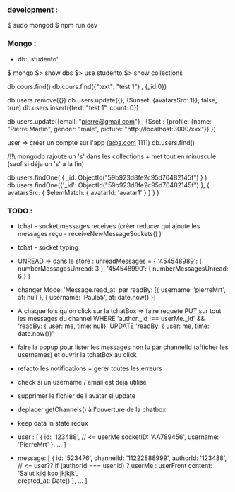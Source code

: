 ### development :
$ sudo mongod
$ npm run dev

### Mongo :
- db: 'studento'

$ mongo 
$> show dbs
$> use studento
$> show collections

db.cours.find()
db.cours.find({"text": "test 1"} , {_id:0}) 

db.users.remove({})
db.users.update({}, {$unset: {avatarsSrc: 1}}, false, true)
db.users.insert({text: "test 1", count: 0})

db.users.update({email: "pierre@gmail.com"} , {$set : {profile: {name: "Pierre Martin", gender: "male", picture: "http://localhost:3000/xxx"}} })  

user => créer un compte sur l'app (a@a.com 1111)
db.users.find()


/!!\ mongodb rajoute un 's' dans les collections + met tout en minuscule (sauf si déja un 's' a la fin)


db.users.findOne( { _id: ObjectId("59b923d8fe2c95d70482145f") } )
db.users.findOne({'_id': ObjectId("59b923d8fe2c95d70482145f") }, { avatarsSrc: { $elemMatch: { avatarId: 'avatar1' } } } )


### TODO :
- tchat - socket messages receives (créer reducer qui ajoute les messages reçu - receiveNewMessageSockets() )
- tchat - socket typing

- UNREAD => dans le store :
unreadMessages = {
	'454548989': {
		numberMessagesUnread: 3
	},
	'454548990': {
		numberMessagesUnread: 6
	}
}

- changer Model 'Message.read_at' par   readBy: [{ username: 'pierreMrt', at: null }, { username: 'Paul55', at: date.now() }]
- A chaque fois qu'on click sur la tchatBox => faire requete PUT sur tout les messages du channel    WHERE 'author._id !== userMe._id' && 'readBy: { user: me, time: null}'   UPDATE 'readBy: { user: me, time: date.now()}'
- faire la popup pour lister les messages non lu par channelId (afficher les usernames) et ouvrir la tchatBox au click



- refacto les notifications + gerer toutes les erreurs
- check si un username / email est deja utilisé
- supprimer le fichier de l'avatar si update


- deplacer getChannels() à l'ouverture de la chatbox
- keep data in state redux

- user : [ {
    id: '123488',                   // <= userMe
    socketID: 'AA789456', 
    username: 'PierreMrt'
}, ... ]

- message: [ {
    id: '523476', 
    channelId: '11222888999', 
    authorId: '123488',             // <= user??     if (authorId === user.id) ? userMe : userFront
    content: 'Salut kjkj koo jkjkjk',              
    created_at: Date()
}, ... ]
